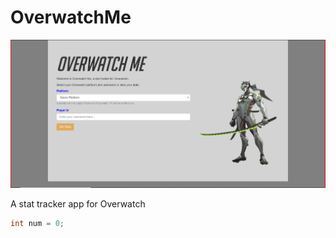 # OverwatchMe
![alt image](https://raw.githubusercontent.com/kenbinner/OverwatchMe/master/homePage.PNG)

A stat tracker app for Overwatch

```Java 
int num = 0;
```

